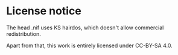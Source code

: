 # License notice

The head .nif uses KS hairdos, which doesn't allow commercial redistribution.

Apart from that, this work is entirely licensed under CC-BY-SA 4.0.
